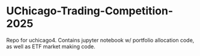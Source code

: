 # UChicago-Trading-Competition-2025
Repo for uchicago4. Contains jupyter notebook w/ portfolio allocation code, as well as ETF market making code.
